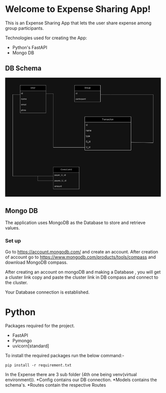 
# Welcome to Expense Sharing App!

This is an Expense Sharing App that lets the user share expense among group participants. 

Technologies used for creating the App:
* Python's FastAPI
* Mongo DB

## DB Schema
![DB Schema.jpg](DB%20Schema.jpg)

## Mongo DB 
The application uses MongoDB as the Database to store and retrieve values.

### Set up
Go to https://account.mongodb.com/ and create an account.
After creation of account go to  https://www.mongodb.com/products/tools/compass and download MongoDB compass.

After creating an account on mongoDB and making a Database , you will get a cluster link copy and paste the cluster link in DB compass and connect to the cluster.
 
Your Database connection is established.

# Python

Packages required  for the project.
* FastAPI
* Pymongo 
* uvicorn[standard] 

To install the required packages run the below command:-
```
pip install -r requirement.txt
``` 

In the Expense there are 3 sub folder (4th one being venv(virtual environment)).
*Config contains our DB connection.
*Models contains the schema's.
*Routes contain the respective Routes